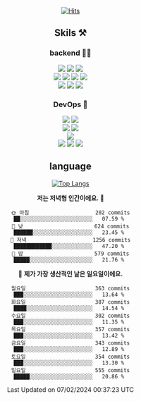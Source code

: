 <div align="center">

[![Hits](https://hits.seeyoufarm.com/api/count/incr/badge.svg?url=https%3A%2F%2Fgithub.com%2Fzxcv9203%2Fhit-counter&count_bg=%23FF7272&title_bg=%23324C2E&icon=codeigniter.svg&icon_color=%23DD5B5B&title=%EB%B0%A9%EB%AC%B8%EC%9E%90&edge_flat=false)](https://hits.seeyoufarm.com)
  
## Skils ⚒️
### backend 🧑‍💻
  
<img src="https://img.shields.io/badge/Java-FF6600?style=flat-square&logo=buymeacoffee&logoColor=white"/>
<img src="https://img.shields.io/badge/Go-0099FF?style=flat-square&logo=go&logoColor=white"/>
<img src="https://img.shields.io/badge/Kotlin-7F52FF?style=flat-square&logo=kotlin&logoColor=white"/>
  
  
<br />
  
<img src="https://img.shields.io/badge/Spring-339933?style=flat-square&logo=Spring&logoColor=white"/>
<img src="https://img.shields.io/badge/Spring Boot-339933?style=flat-square&logo=Spring Boot&logoColor=white"/>
<img src="https://img.shields.io/badge/Spring Security-339933?style=flat-square&logo=Spring Security&logoColor=white"/>
  
<img src="https://img.shields.io/badge/Spring Data JPA-339933?style=flat-square&logo=Hibernate&logoColor=white"/>

<br />
  
  <img src="https://img.shields.io/badge/mysql-0099FF?style=flat-square&logo=mysql&logoColor=white"/>
  <img src="https://img.shields.io/badge/mariadb-0099FF?style=flat-square&logo=mariadb&logoColor=white"/>
  <img src="https://img.shields.io/badge/mongoDB-47A248?style=flat-square&logo=mongodb&logoColor=white"/>
  
  
### DevOps 🚀
  
  <img src="https://img.shields.io/badge/docker-2496ED?style=flat-square&logo=docker&logoColor=white"/>
  <img src="https://img.shields.io/badge/kubernetes-326CE5?style=flat-square&logo=kubernetes&logoColor=white"/>
  
  <br />
  
  <img src="https://img.shields.io/badge/Github Actions-2088FF?style=flat-square&logo=githubactions&logoColor=white"/>
  <img src="https://img.shields.io/badge/Jenkins-D24939?style=flat-square&logo=jenkins&logoColor=white"/>
  
  
  <br />
  <img src="https://img.shields.io/badge/terraform-7B42BC?style=flat-square&logo=terraform&logoColor=white"/>
  
  <br />
  <img src="https://img.shields.io/badge/Amazon AWS-232F3E?style=flat-square&logo=Amazon AWS&logoColor=white"/>

  <img src="https://img.shields.io/badge/GCP-4285F4?style=flat-square&logo=googlecloud&logoColor=white"/>
  <img src="https://img.shields.io/badge/NCP-03C75A?style=flat-square&logo=naver&logoColor=white"/>
  
  
## language

[![Top Langs](https://github-readme-stats.vercel.app/api/top-langs/?username=zxcv9203&hide=html&exclude_repo=zxcv9203.github.io,golB&theme=grate-gatsby)](https://github.com/zxcv9203/github-readme-stats)
  
<!--START_SECTION:waka-->
**저는 저녁형 인간이에요. 🦉** 

```text
🌞 아침                     202 commits         ██░░░░░░░░░░░░░░░░░░░░░░░   07.59 % 
🌆 낮　                     624 commits         ██████░░░░░░░░░░░░░░░░░░░   23.45 % 
🌃 저녁                     1256 commits        ████████████░░░░░░░░░░░░░   47.20 % 
🌙 밤　                     579 commits         █████░░░░░░░░░░░░░░░░░░░░   21.76 % 
```
📅 **제가 가장 생산적인 날은 일요일이에요.** 

```text
월요일                      363 commits         ███░░░░░░░░░░░░░░░░░░░░░░   13.64 % 
화요일                      387 commits         ████░░░░░░░░░░░░░░░░░░░░░   14.54 % 
수요일                      302 commits         ███░░░░░░░░░░░░░░░░░░░░░░   11.35 % 
목요일                      357 commits         ███░░░░░░░░░░░░░░░░░░░░░░   13.42 % 
금요일                      343 commits         ███░░░░░░░░░░░░░░░░░░░░░░   12.89 % 
토요일                      354 commits         ███░░░░░░░░░░░░░░░░░░░░░░   13.30 % 
일요일                      555 commits         █████░░░░░░░░░░░░░░░░░░░░   20.86 % 
```



 Last Updated on 07/02/2024 00:37:23 UTC
<!--END_SECTION:waka-->
  
</div>

